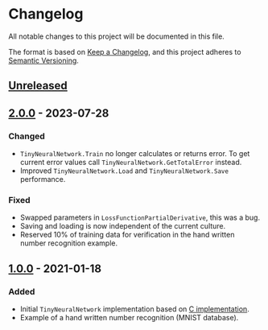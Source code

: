 # Changelog

All notable changes to this project will be documented in this file.

The format is based on [Keep a Changelog](https://keepachangelog.com/en/1.1.0/),
and this project adheres to [Semantic Versioning](https://semver.org/spec/v2.0.0.html).

## [Unreleased]

## [2.0.0] - 2023-07-28

### Changed

- `TinyNeuralNetwork.Train` no longer calculates or returns error. To get current error values call `TinyNeuralNetwork.GetTotalError` instead.
- Improved `TinyNeuralNetwork.Load` and `TinyNeuralNetwork.Save` performance.

### Fixed

- Swapped parameters in `LossFunctionPartialDerivative`, this was a bug.
- Saving and loading is now independent of the current culture.
- Reserved 10% of training data for verification in the hand written number recognition example.

## [1.0.0] - 2021-01-18

### Added

- Initial `TinyNeuralNetwork` implementation based on [C implementation].
- Example of a hand written number recognition (MNIST database).

[unreleased]: https://github.com/lawrence-laz/tinn-dotnet/compare/v2.0.0...HEAD
[2.0.0]: https://github.com/lawrence-laz/tinn-dotnet/compare/v1.0.0...v2.0.0
[1.0.0]: https://github.com/lawrence-laz/tinn-dotnet/compare/v0.3.0...v1.0.0
[C implementation]: https://github.com/glouw/tinn
